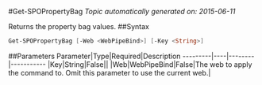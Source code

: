 #Get-SPOPropertyBag
*Topic automatically generated on: 2015-06-11*

Returns the property bag values.
##Syntax
```powershell
Get-SPOPropertyBag [-Web <WebPipeBind>] [-Key <String>]
```


##Parameters
Parameter|Type|Required|Description
---------|----|--------|-----------
|Key|String|False||
|Web|WebPipeBind|False|The web to apply the command to. Omit this parameter to use the current web.|
<!-- Ref: F6F0FEE4E2FF2AA6790B8B9C14FEAB6C -->